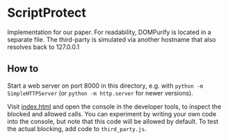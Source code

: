 ScriptProtect
================

Implementation for our paper. For readability, DOMPurify is located in a separate file.
The third-party is simulated via another hostname that also resolves back to 127.0.0.1

How to
-------

Start a web server on port 8000 in this directory, e.g. with `python -m SimpleHTTPServer` (or `python -m http.server` for newer versions).

Visit [index.html](http://localhost:8000/index.html) and open the console in the developer tools, to inspect the blocked and allowed calls.
You can experiment by writing your own code into the console, but note that this code will be allowed by default.
To test the actual blocking, add code to `third_party.js`.
